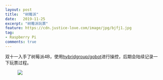 ```yaml
---
layout: post
title:  "树莓派"
date:   2019-11-25
excerpt: "树莓派玩票"
feature: https://cdn.justice-love.com/image/jpg/bjfj1.jpg
tag:
- Raspberry Pi
comments: true
---
```


双十一入手了树莓派4B，使用[hybridgroup/gobot](https://github.com/hybridgroup/gobot)进行操控，后期会陆续记录一下玩票过程。
<figure>
    <img src="{{ site.staticUrl }}/image/png/rpi-pins-40-0.png" />
</figure>
